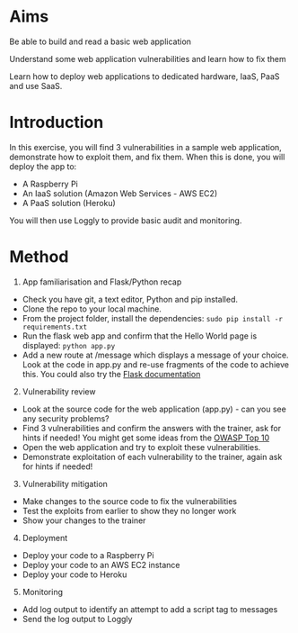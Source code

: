 Aims
====
Be able to build and read a basic web application

Understand some web application vulnerabilities and learn how to fix them

Learn how to deploy web applications to dedicated hardware, IaaS, PaaS and
use SaaS.

Introduction
============

In this exercise, you will find 3 vulnerabilities in a sample web application,
demonstrate how to exploit them, and fix them. When this is done, you will
deploy the app to:

* A Raspberry Pi
* An IaaS solution (Amazon Web Services - AWS EC2)
* A PaaS solution (Heroku)

You will then use Loggly to provide basic audit and monitoring.

Method
======
1. App familiarisation and Flask/Python recap
  * Check you have git, a text editor, Python and pip installed.
  * Clone the repo to your local machine.
  * From the project folder, install the dependencies: `sudo pip install
    -r requirements.txt`
  * Run the flask web app and confirm that the Hello World page is displayed:
    `python app.py`
  * Add a new route at /message which displays a message of your choice.
    Look at the code in app.py and re-use fragments of the code to
    achieve this. You could also try the
    [Flask documentation](http://flask.pocoo.org/docs/0.10/quickstart/)

2. Vulnerability review
  * Look at the source code for the web application (app.py) - can you see any
    security problems?
  * Find 3 vulnerabilities and confirm the answers with the trainer, ask for
    hints if needed! You might get some ideas from the
    [OWASP Top 10](https://www.owasp.org/index.php/Top_10_2013-Top_10)
  * Open the web application and try to exploit these vulnerabilities.
  * Demonstrate exploitation of each vulnerability to the trainer, again ask
    for hints if needed!

3. Vulnerability mitigation
  * Make changes to the source code to fix the vulnerabilities
  * Test the exploits from earlier to show they no longer work
  * Show your changes to the trainer

4. Deployment
  * Deploy your code to a Raspberry Pi
  * Deploy your code to an AWS EC2 instance
  * Deploy your code to Heroku

5. Monitoring
  * Add log output to identify an attempt to add a script tag to messages
  * Send the log output to Loggly
